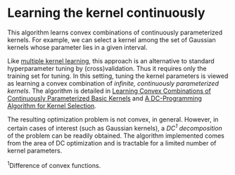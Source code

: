 # Learning the kernel continuously

This algorithm learns convex combinations of continuously parameterized kernels. For example, we can select a kernel among the set of Gaussian kernels whose parameter lies in a given interval.

Like [multiple kernel learning](http://www.jmlr.org/papers/volume5/lanckriet04a/lanckriet04a.pdf), this approach is an alternative to standard hyperparameter tuning by (cross)validation. Thus it requires only the training set for tuning. In this setting, tuning the kernel parameters is viewed as learning a convex combination of *infinite, continuously parameterized kernels*. The algorithm is detailed in [Learning Convex Combinations of Continuously Parameterized Basic Kernels](http://www0.cs.ucl.ac.uk/staff/M.Pontil/reading/colt05.pdf) and [A DC-Programming Algorithm for Kernel Selection](http://ttic.uchicago.edu/~argyriou/papers/dc-prog.pdf).

The resulting optimization problem is not convex, in general. However, in certain cases of interest (such as Gaussian kernels), a *DC<sup>1</sup> decomposition* of the problem can be readily obtained. The algorithm implemented comes from the area of DC optimization and is tractable for a limited number of kernel parameters.     

<sup>1</sup>Difference of convex functions.
